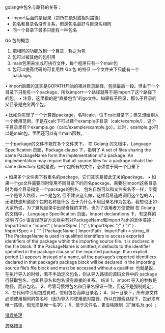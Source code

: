 
golang中包名与路径的关系：
- import后面的是目录（包所在绝对或相对路径）
- 包名和目录名没有关系，但是包名最好与目录名相同
- 同一个目录下最多只能有一种包名  

Go 包的概念
	
1. 把相同的功能放到一个目录，称之为包
2. 包可以被其他的包引用
3. main包用来生成可执行文件，每个程序只有一个main包
4. 包可以提高代码的可复用性
Go 包 的特征
一个文件夹下只能有一个package。
	
• import后面的其实是GOPATH开始的相对目录路径，包括最后一段。但由于一个目录下只能有一个package，所以import一个路径就等于是import了这个路径下的包。
• 注意，这里指的是“直接包含”的go文件。如果有子目录，那么子目录的父目录是完全两个包。 	
		
• 比如你实现了一个计算器package，名叫calc，位于calc目录下；但又想给别人一个使用范例，于是在calc下可以建个example子目录（calc/example/），这个子目录里有个example.go（calc/example/example.go）。此时，example.go可以是main包，里面还可以有个main函数。
	
一个package的文件不能在多个文件夹下。
在 Golang 的文档中，Language Specification 页面，Package clause 下，指明了
A set of files sharing the same PackageName form the implementation of a package. An implementation may require that all source files for a package inhabit the same directory.也就是说，一个包所有的文件，必须位于同一个目录下
	
• 如果多个文件夹下有重名的package，它们其实是彼此无关的package。
• 如果一个go文件需要同时使用不同目录下的同名package，需要在import这些目录时为每个目录指定一个package的别名。
包名自然可以和文件夹名不一样，毕竟一个是导入路径，一个是包名
但不建议这么做，这样容易造成调用这个包的人，无法快速知道这个包的名称是什么
至于为什么不用目录名作为包名，我想也正如大家所说，为了避免目录中出现奇怪的字符，也为了调用者方便使用
在 Golang 的文档中， Language Specification 页面，Import declarations 下，有这样的说明
在Go 语言规范官方文档中有对PackageName和ImportPath的具体描述：
ImportDecl       = "import" ( ImportSpec | "(" { ImportSpec ";" } ")" ) .
ImportSpec       = [ "." | PackageName ] ImportPath .
ImportPath       = string_lit .
The PackageName is used in qualified identifiers to access exported identifiers of the package within the importing source file. It is declared in the file block. If the PackageName is omitted, it defaults to the identifier specified in the package clause of the imported package. If an explicit period (.) appears instead of a name, all the package’s exported identifiers declared in that package’s package block will be declared in the importing source file’s file block and must be accessed without a qualifier.
也就是说，在执行导入的时候，若不手动定义包名，则从导入路径的源码文件中的 package 行获取包名，也即目录名和包名没有直接的关系。
结论
1、import 导入的参数是路径，而非包名。
2、尽管习惯将包名和目录名保证一致，但这不是强制规定；
3、在代码中引用包成员时，使用包名而非目录名；
4、同一目录下，所有源文件必须使用相同的包名称（因为导入时使用绝对路径，所以在搜索路径下，包必须有唯一路径，但无须是唯一名字）；
5、至于文件名，更没啥限制（扩展名为.go）;

[错误处理](https://coolshell.cn/articles/21140.html)

[忽略错误](https://learnku.com/articles/23577/gos-error-handling-strategy-notes)